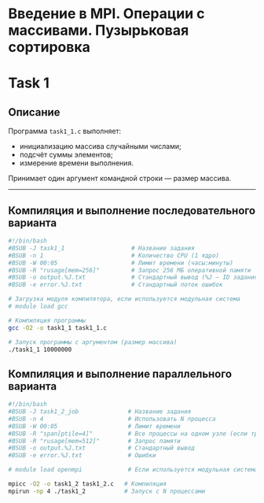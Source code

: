 # Введение в MPI. Операции с массивами. Пузырьковая сортировка
# Task 1
## Описание

Программа `task1_1.c` выполняет:

- инициализацию массива случайными числами;
- подсчёт суммы элементов;
- измерение времени выполнения.

Принимает один аргумент командной строки — размер массива.

---

## Компиляция и выполнение последовательного варианта
```bash
#!/bin/bash
#BSUB -J task1_1                   # Название задания
#BSUB -n 1                         # Количество CPU (1 ядро)
#BSUB -W 00:05                     # Лимит времени (часы:минуты)
#BSUB -R "rusage[mem=256]"         # Запрос 256 МБ оперативной памяти
#BSUB -o output.%J.txt             # Стандартный вывод (%J — ID задания)
#BSUB -e error.%J.txt              # Стандартный поток ошибок

# Загрузка модуля компилятора, если используется модульная система
# module load gcc

# Компиляция программы
gcc -O2 -o task1_1 task1_1.c

# Запуск программы с аргументом (размер массива)
./task1_1 10000000
```

## Компиляция и выполнение параллельного варианта
```bash
#!/bin/bash
#BSUB -J task1_2_job              # Название задания
#BSUB -n 4                        # Использовать N процесса
#BSUB -W 00:05                    # Лимит времени
#BSUB -R "span[ptile=4]"          # Все процессы на одном узле (если требуется)
#BSUB -R "rusage[mem=512]"        # Запрос памяти
#BSUB -o output.%J.txt            # Стандартный вывод
#BSUB -e error.%J.txt             # Ошибки

# module load openmpi             # Если используется модульная система

mpicc -O2 -o task1_2 task1_2.c   # Компиляция
mpirun -np 4 ./task1_2           # Запуск с N процессами
```
